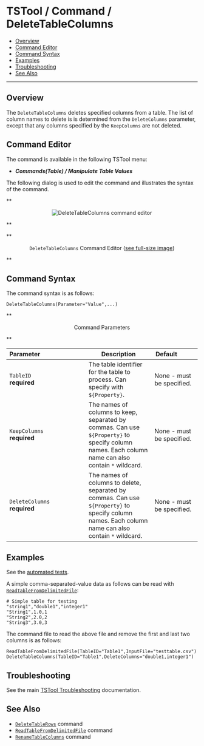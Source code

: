 # TSTool / Command / DeleteTableColumns #

*   [Overview](#overview)
*   [Command Editor](#command-editor)
*   [Command Syntax](#command-syntax)
*   [Examples](#examples)
*   [Troubleshooting](#troubleshooting)
*   [See Also](#see-also)

-------------------------

## Overview ##

The `DeleteTableColumns` deletes specified columns from a table.
The list of column names to delete is is determined from the `DeleteColumns` parameter,
except that any columns specified by the `KeepColumns` are not deleted.

## Command Editor ##

The command is available in the following TSTool menu:

*   ***Commands(Table) / Manipulate Table Values***

The following dialog is used to edit the command and illustrates the syntax of the command.

**<p style="text-align: center;">
![DeleteTableColumns command editor](DeleteTableColumns.png)
</p>**

**<p style="text-align: center;">
`DeleteTableColumns` Command Editor (<a href="../DeleteTableColumns.png">see full-size image</a>)
</p>**

## Command Syntax ##

The command syntax is as follows:

```text
DeleteTableColumns(Parameter="Value",...)
```
**<p style="text-align: center;">
Command Parameters
</p>**

| **Parameter**&nbsp;&nbsp;&nbsp;&nbsp;&nbsp;&nbsp;&nbsp;&nbsp;&nbsp;&nbsp;&nbsp;&nbsp;&nbsp;&nbsp;&nbsp;&nbsp;&nbsp;&nbsp;&nbsp;&nbsp;&nbsp;&nbsp;&nbsp;&nbsp;&nbsp;&nbsp; | **Description** | **Default**&nbsp;&nbsp;&nbsp;&nbsp;&nbsp;&nbsp;&nbsp;&nbsp;&nbsp;&nbsp; |
| --------------|-----------------|----------------- |
|`TableID`<br>**required**|The table identifier for the table to process. Can specify with `${Property}`.|None - must be specified.|
|`KeepColumns`<br>**required**|The names of columns to keep, separated by commas. Can use `${Property}` to specify column names.  Each column name can also contain `*` wildcard.|None - must be specified.|
|`DeleteColumns`<br>**required**|The names of columns to delete, separated by commas. Can use `${Property}` to specify column names.  Each column name can also contain `*` wildcard.|None - must be specified.|

## Examples ##

See the [automated tests](https://github.com/OpenCDSS/cdss-app-tstool-test/tree/master/test/commands/DeleteTableColumns).

A simple comma-separated-value data as follows can be read with [`ReadTableFromDelimitedFile`](../ReadTableFromDelimitedFile/ReadTableFromDelimitedFile.md):

```
# Simple table for testing
"string1","double1","integer1"
"String1",1.0,1
"String2",2.0,2
"String3",3.0,3
```

The command file to read the above file and remove the first and last two columns is as follows:

```
ReadTableFromDelimitedFile(TableID="Table1",InputFile="testtable.csv")
DeleteTableColumns(TableID="Table1",DeleteColumns="double1,integer1")

```

## Troubleshooting ##

See the main [TSTool Troubleshooting](../../troubleshooting/troubleshooting.md) documentation.

## See Also ##

*   [`DeleteTableRows`](../DeleteTableRows/DeleteTableRows.md) command
*   [`ReadTableFromDelimitedFile`](../ReadTableFromDelimitedFile/ReadTableFromDelimitedFile.md) command
*   [`RenameTableColumns`](../RenameTableColumns/RenameTableColumns.md) command
